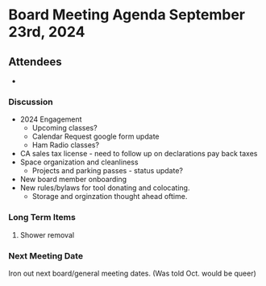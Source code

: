 
# Board Meeting Agenda September 23rd, 2024

## Attendees
- 

### Discussion
- 2024 Engagement
  - Upcoming classes?
  - Calendar Request google form update
  - Ham Radio classes?
- CA sales tax license - need to follow up on declarations pay back taxes
- Space organization and cleanliness
  - Projects and parking passes - status update?
- New board member onboarding
- New rules/bylaws for tool donating and colocating. 
  - Storage and orginzation thought ahead oftime.

### Long Term Items
1. Shower removal


### Next Meeting Date
Iron out next board/general meeting dates. (Was told Oct. would be queer)
